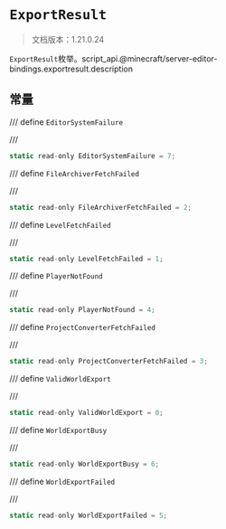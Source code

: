 # `ExportResult`

> 文档版本：1.21.0.24

`ExportResult`枚举。script_api.@minecraft/server-editor-bindings.exportresult.description

## 常量

/// define
`EditorSystemFailure`


///

```js
static read-only EditorSystemFailure = 7;
```


/// define
`FileArchiverFetchFailed`


///

```js
static read-only FileArchiverFetchFailed = 2;
```


/// define
`LevelFetchFailed`


///

```js
static read-only LevelFetchFailed = 1;
```


/// define
`PlayerNotFound`


///

```js
static read-only PlayerNotFound = 4;
```


/// define
`ProjectConverterFetchFailed`


///

```js
static read-only ProjectConverterFetchFailed = 3;
```


/// define
`ValidWorldExport`


///

```js
static read-only ValidWorldExport = 0;
```


/// define
`WorldExportBusy`


///

```js
static read-only WorldExportBusy = 6;
```


/// define
`WorldExportFailed`


///

```js
static read-only WorldExportFailed = 5;
```

